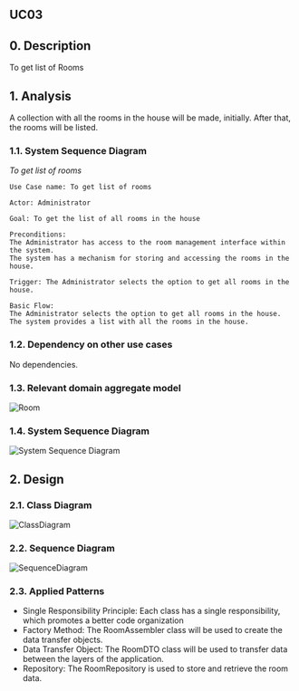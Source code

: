 ## UC03 

## 0. Description

To get list of Rooms

## 1. Analysis
A collection with all the rooms in the house will be made, initially.
After that, the rooms will be listed.

### 1.1. System Sequence Diagram
_To get list of rooms_

    Use Case name: To get list of rooms

    Actor: Administrator 

    Goal: To get the list of all rooms in the house

    Preconditions:
    The Administrator has access to the room management interface within the system.
    The system has a mechanism for storing and accessing the rooms in the house.
    
    Trigger: The Administrator selects the option to get all rooms in the house.

    Basic Flow:
    The Administrator selects the option to get all rooms in the house.
    The system provides a list with all the rooms in the house.


### 1.2. Dependency on other use cases
No dependencies.

### 1.3. Relevant domain aggregate model

![Room](../../ooa/4.agreggateModels/Room.png)

### 1.4. System Sequence Diagram
![System Sequence Diagram](artifacts/US03SSD.svg)

## 2. Design

### 2.1. Class Diagram
![ClassDiagram](artifacts/US03CD.svg) 

### 2.2. Sequence Diagram
![SequenceDiagram](artifacts/US03SD.svg)

### 2.3. Applied Patterns
- Single Responsibility Principle: Each class has a single responsibility, which promotes a better code organization
- Factory Method: The RoomAssembler class will be used to create the data transfer objects.
- Data Transfer Object: The RoomDTO class will be used to transfer data between the layers of the application.
- Repository: The RoomRepository is used to store and retrieve the room data.
